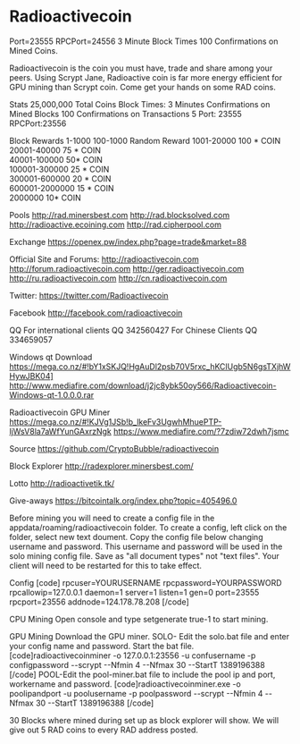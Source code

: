 Radioactivecoin
==============

Port=23555
RPCPort=24556
3 Minute Block Times
100 Confirmations on Mined Coins.

Radioactivecoin is the coin you must have, trade and share among your peers. Using Scrypt Jane, Radioactive coin is far more energy efficient for GPU mining than Scrypt coin. Come get your hands on some RAD coins.

Stats
25,000,000 Total Coins
Block Times: 3 Minutes
Confirmations on Mined Blocks 100
Confirmations on Transactions 5
Port: 23555
RPCPort:23556

Block Rewards
1-1000 100-1000 Random Reward
1001-20000 100 * COIN  
20001-40000 75 * COIN  
40001-100000 50* COIN  
100001-300000 25 * COIN  
300001-600000 20 * COIN  
600001-2000000 15 * COIN  
2000000  10* COIN  

Pools
http://rad.minersbest.com
http://rad.blocksolved.com
http://radioactive.ecoining.com
http://rad.cipherpool.com

Exchange
https://openex.pw/index.php?page=trade&market=88

Official Site and Forums:
http://radioactivecoin.com
http://forum.radioactivecoin.com
http://ger.radioactivecoin.com
http://ru.radioactivecoin.com
http://cn.radioactivecoin.com

Twitter:
 https://twitter.com/Radioactivecoin

Facebook
http://facebook.com/radioactivecoin

QQ
For international clients 
QQ 342560427
For Chinese Clients
QQ 334659057

Windows qt Download
https://mega.co.nz/#!bY1xSKJQ!HgAuDl2psb70V5rxc_hKClUgb5N6gsTXjhWHywJBK04]
http://www.mediafire.com/download/j2jc8ybk50oy566/Radioactivecoin-Windows-qt-1.0.0.0.rar

Radioactivecoin GPU Miner
https://mega.co.nz/#!KJVg1JSb!b_lkeFv3UgwhMhuePTP-ljWsV8la7aWfYunGAxrzNgk
https://www.mediafire.com/?7zdiw72dwh7jsmc

Source
https://github.com/CryptoBubble/radioactivecoin

Block Explorer
http://radexplorer.minersbest.com/

Lotto
http://radioactivetik.tk/

Give-aways
https://bitcointalk.org/index.php?topic=405496.0

Before mining you will need to create a config file in the appdata/roaming/radioactivecoin folder. To create a config, left click on the folder, select new text doument. Copy the config file below changing username and password. This username and password will be used in the solo mining config file. Save as "all document types" not "text files". Your client will need to be restarted for this to take effect.

Config
[code]
rpcuser=YOURUSERNAME
rpcpassword=YOURPASSWORD
rpcallowip=127.0.0.1
daemon=1
server=1
listen=1
gen=0
port=23555
rpcport=23556
addnode=124.178.78.208
[/code]

CPU Mining
Open console and type setgenerate true-1 to start mining.

GPU Mining
Download the GPU miner.
SOLO- Edit the solo.bat file and enter your config name and password. Start the bat file.
[code]radioactivecoinminer -o 127.0.0.1:23556 -u confusername -p configpassword --scrypt --Nfmin 4 --Nfmax 30 --StartT 1389196388 [/code]
POOL-Edit the pool-miner.bat file to include the pool ip and port, workername and password.
[code]radioactivecoinminer.exe -o poolipandport  -u poolusername -p poolpassword  --scrypt --Nfmin 4 --Nfmax 30 --StartT 1389196388 [/code]

30 Blocks where mined during set up as block explorer will show. We will give out 5 RAD coins to every RAD address posted.



